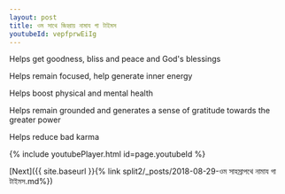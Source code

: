 ```yaml
---
layout: post
title: ওম সাথে জিহ্বায় নামায গা টাইমস
youtubeId: vepfprwEiIg
---
```

 
 
Helps get goodness, bliss and peace and God's blessings
 
Helps remain focused, help generate inner energy 
 
Helps boost physical and mental health 
 
Helps remain grounded and generates a sense of gratitude towards the greater power 
 
Helps reduce bad karma
 
 
 
 


{% include youtubePlayer.html id=page.youtubeId %}
 
[Next]({{ site.baseurl }}{% link  split2/_posts/2018-08-29-ওম সাহস্রাপথে নামায গা টাইমস.md%})
 
